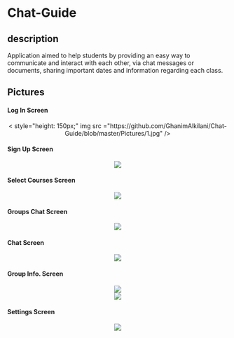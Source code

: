 # Chat-Guide

## description
Application aimed to help students by providing an easy way to communicate and interact with each other,
via chat messages or documents, sharing important dates and information regarding each class.

## Pictures

#### Log In Screen
<div style="text-align:center">< style="height: 150px;" img src ="https://github.com/GhanimAlkilani/Chat-Guide/blob/master/Pictures/1.jpg" /></div>

#### Sign Up Screen
<div style="text-align:center"><img src ="https://github.com/GhanimAlkilani/Chat-Guide/blob/master/Pictures/2.jpg" /></div>


#### Select Courses Screen
<div style="text-align:center"><img src ="https://github.com/GhanimAlkilani/Chat-Guide/blob/master/Pictures/3.jpg" /></div>


#### Groups Chat Screen
<div style="text-align:center"><img src ="https://github.com/GhanimAlkilani/Chat-Guide/blob/master/Pictures/4.jpg" /></div>


#### Chat Screen
<div style="text-align:center"><img src ="https://github.com/GhanimAlkilani/Chat-Guide/blob/master/Pictures/5.jpg" /></div>


#### Group Info. Screen
<div style="text-align:center"><img src ="https://github.com/GhanimAlkilani/Chat-Guide/blob/master/Pictures/6.jpg" /></div>

<div style="text-align:center"><img src ="https://github.com/GhanimAlkilani/Chat-Guide/blob/master/Pictures/7.jpg" /></div>


#### Settings Screen
<div style="text-align:center"><img src ="https://github.com/GhanimAlkilani/Chat-Guide/blob/master/Pictures/8.jpg" /></div>
